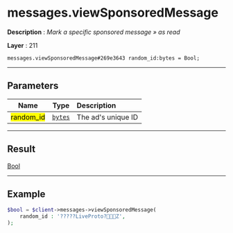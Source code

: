 # messages.viewSponsoredMessage

**Description** : *Mark a specific sponsored message » as read*

**Layer** : 211

```tl
messages.viewSponsoredMessage#269e3643 random_id:bytes = Bool;
```

---

## Parameters

| Name | Type | Description |
| :---: | :---: | :--- |
| <mark>random_id</mark> | [`bytes`](type/bytes) | The ad's unique ID |

---

## Result

[Bool](type/Bool)

---

## Example

```php
$bool = $client->messages->viewSponsoredMessage(
	random_id : '?????LiveProto?Z',
);
```